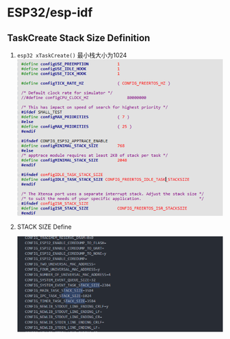 # ESP32/esp-idf

## TaskCreate Stack Size Definition

1. `esp32 xTaskCreate()` 最小栈大小为1024![configMINIMAL_STACK_SIZE_define_in_code](image/configMINIMAL_STACK_SIZE_define_in_code.png)

2. STACK SIZE Define

   ![stack_size_define_in_sdkconfig](image/stack_size_define_in_sdkconfig.png)

